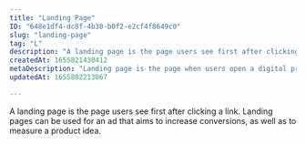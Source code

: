 ```yaml
---
title: "Landing Page"
ID: "648e1df4-dc8f-4b30-b0f2-e2cf4f8649c0"
slug: "landing-page"
tag: "L"
description: "A landing page is the page users see first after clicking a link. Landing pages can be used for an ad that aims to increase conversions, as well as to measure a product idea."
createdAt: 1655821430412
metaDescription: "Landing page is the page when users open a digital product. "
updatedAt: 1655882213067

---
```

A landing page is the page users see first after clicking a link. Landing pages can be used for an ad that aims to increase conversions, as well as to measure a product idea.